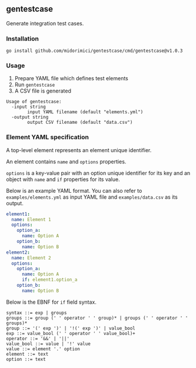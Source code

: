 ## gentestcase

Generate integration test cases.

### Installation

```
go install github.com/midorimici/gentestcase/cmd/gentestcase@v1.0.3
```

### Usage

1. Prepare YAML file which defines test elements
1. Run `gentestcase`
1. A CSV file is generated

```
Usage of gentestcase:
  -input string
        input YAML filename (default "elements.yml")
  -output string
        output CSV filename (default "data.csv")
```

### Element YAML specification

A top-level element represents an element unique identifier.

An element contains `name` and `options` properties.

`options` is a key-value pair with an option unique identifier for its key and an object with `name` and `if` properties for its value.

Below is an example YAML format.
You can also refer to `examples/elements.yml` as input YAML file and `examples/data.csv` as its output.

```yml
element1:
  name: Element 1
  options:
    option_a:
      name: Option A
    option_b:
      name: Option B
element2:
  name: Element 2
  options:
    option_a:
      name: Option A
      if: element1.option_a
    option_b:
      name: Option B
```

Below is the EBNF for `if` field syntax.

```ebnf
syntax ::= exp | groups
groups ::= group (' ' operator ' ' group)* | groups (' ' operator ' ' groups)*
group ::= '(' exp ')' | '!(' exp ')' | value_bool
exp ::= value_bool (' ' operator ' ' value_bool)+
operator ::= '&&' | '||'
value_bool ::= value | '!' value
value ::= element '.' option
element ::= text
option ::= text
```
